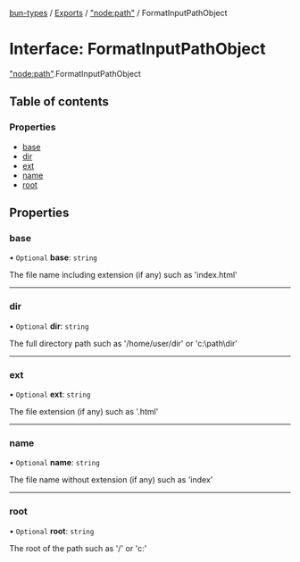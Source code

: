 [bun-types](https://oven-sh.github.io/bun-types/README.md) / [Exports](https://oven-sh.github.io/bun-types/modules.md) / ["node:path"](https://oven-sh.github.io/bun-types/modules/node_path_.md) / FormatInputPathObject

# Interface: FormatInputPathObject

["node:path"](https://oven-sh.github.io/bun-types/modules/node_path_.md).FormatInputPathObject

## Table of contents

### Properties

- [base](https://oven-sh.github.io/bun-types/interfaces/node_path_.FormatInputPathObject.md#base)
- [dir](https://oven-sh.github.io/bun-types/interfaces/node_path_.FormatInputPathObject.md#dir)
- [ext](https://oven-sh.github.io/bun-types/interfaces/node_path_.FormatInputPathObject.md#ext)
- [name](https://oven-sh.github.io/bun-types/interfaces/node_path_.FormatInputPathObject.md#name)
- [root](https://oven-sh.github.io/bun-types/interfaces/node_path_.FormatInputPathObject.md#root)

## Properties

### base

• `Optional` **base**: `string`

The file name including extension (if any) such as 'index.html'

___

### dir

• `Optional` **dir**: `string`

The full directory path such as '/home/user/dir' or 'c:\path\dir'

___

### ext

• `Optional` **ext**: `string`

The file extension (if any) such as '.html'

___

### name

• `Optional` **name**: `string`

The file name without extension (if any) such as 'index'

___

### root

• `Optional` **root**: `string`

The root of the path such as '/' or 'c:\'
